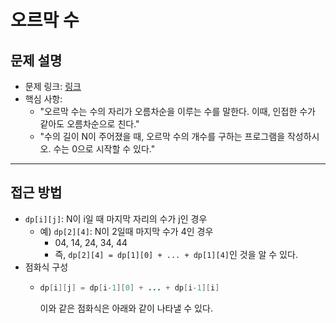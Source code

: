 # 오르막 수

## 문제 설명
- 문제 링크: [링크](https://www.acmicpc.net/problem/11057)
- 핵심 사항:
  - "오르막 수는 수의 자리가 오름차순을 이루는 수를 말한다. 이때, 인접한 수가 같아도 오름차순으로 친다."
  - "수의 길이 N이 주어졌을 때, 오르막 수의 개수를 구하는 프로그램을 작성하시오. 수는 0으로 시작할 수 있다."
---

## 접근 방법
- `dp[i][j]`: N이 i일 때 마지막 자리의 수가 j인 경우
  - 예) `dp[2][4]`: N이 2일때 마지막 수가 4인 경우
    - 04, 14, 24, 34, 44
    - 즉, `dp[2][4] = dp[1][0] + ... + dp[1][4]`인 것을 알 수 있다.
- 점화식 구성
  - ```java
    dp[i][j] = dp[i-1][0] + ... + dp[i-1][i]
    ```
    이와 같은 점화식은 아래와 같이 나타낼 수 있다.